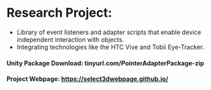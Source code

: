 # Research Project: 
- Library of event listeners and adapter scripts that enable device independent interaction with objects.
- Integrating technologies like the HTC Vive and Tobii Eye-Tracker.

#### Unity Package Download: tinyurl.com/PointerAdapterPackage-zip

#### Project Webpage: https://select3dwebpage.github.io/
